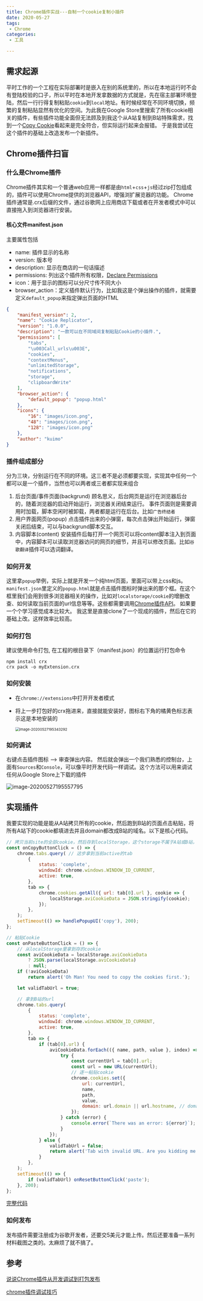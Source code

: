 ```yaml
---
title: Chrome插件实战---自制一个cookie复制小插件
date: 2020-05-27
tags:
 - Chrome
categories:
 - 工具

---
```


## 需求起源

平时工作的一个工程在实际部署时是嵌入在别的系统里的，所以在本地运行时不会有登陆校验的口子，所以平时在本地开发拿数据的方式就是，先在宿主部署环境登陆，然后一行行得复制粘贴`cookie`到`local`地址。有时候经常在不同环境切换，频繁的复制粘贴显然有优化的空间。为此我在Google Store里搜索了所有cookie相关的插件，有些插件功能全面但无法顾及到我这个从A站复制到B站特殊需求，找到一个[Copy Cookie](https://chrome.google.com/webstore/detail/copy-cookie/efgblkeenphclkonjikaanjnlconlkfp?hl=en)看起来是完全符合，但实际运行起来会报错。 于是我尝试在这个插件的基础上改造发布一个新插件。

<!-- more -->

## Chrome插件扫盲

### 什么是Chrome插件

Chrome插件其实和一个普通web应用一样都是由`html`+`css`+`js`经过zip打包组成的，插件可以使用Chrome提供的浏览器API，增强浏扩展览器的功能。
 Chrome插件通常是.crx后缀的文件，通过谷歌网上应用商店下载或者在开发者模式中可以直接拖入到浏览器进行安装。

#### 核心文件manifest.json

主要属性包括

- name: 插件显示的名称
- version: 版本号
- description: 显示在商店的一句话描述
- permissions: 列出这个插件所有权限，[Declare Permissions](https://developer.chrome.com/extensions/declare_permissions#host-permissions)
- icon：用于显示的图标可以分尺寸传不同大小
- browser_action：定义插件默认行为，比如我这是个弹出操作的插件，就需要定义`default_popup`来指定弹出页面的HTML

```json
{
    "manifest_version": 2,
    "name": "Cookie Replicator",
    "version": "1.0.0",
    "description": "一款可以在不同域间复制粘贴Cookie的小插件.",
    "permissions": [
        "tabs",
        "\u003Call_urls\u003E",
        "cookies",
        "contextMenus",
        "unlimitedStorage",
        "notifications",
        "storage",
        "clipboardWrite"
    ],
    "browser_action": {
        "default_popup": "popup.html"
    },
    "icons": {
        "16": "images/icon.png",
        "48": "images/icon.png",
        "128": "images/icon.png"
    },
    "author": "kuimo"
}
```

### 插件组成部分

分为三块，分别运行在不同的环境。这三者不是必须都要实现，实现其中任何一个都可以是一个插件，当然也可以两者或三者都实现来组合

1.  后台页面/事件页面(backgrund)
   顾名思义，后台网页是运行在浏览器后台的，随着浏览器的启动开始运行，浏览器关闭结束运行。 事件页面则是需要调用时加载，脚本空闲时被卸载，两者都是运行在后台。比如`广告终结者`
2.  用户界面网页(popup)
   点击插件出来的小弹窗，每次点击弹出开始运行，弹窗关闭后结束，可以与backgrund脚本交互。
3. 内容脚本(content)
   安装插件后每打开一个网页可以将content脚本注入到页面中，内容脚本可以读取浏览器访问的网页的细节，并且可以修改页面。比如`谷歌翻译`插件可以选词翻译。

### 如何开发

这里拿`popup`举例，实际上就是开发一个纯html页面，里面可以带上css和js。`manifest.json`里定义的`popup.html`就是点击插件图标时弹出来的那个框。在这个框里我们会用到很多浏览器相关的操作，比如对`localstorage/cookie`的增删改查、如何读取当前页面的url信息等等。这些都需要调用[Chrome插件API](https://developer.chrome.com/extensions/api_index)。 如果要一个个学习感觉成本比较大。 我这里是直接clone了一个现成的插件，然后在它的基础上改。这样效率比较高。

### 如何打包

建议使用命令打包, 在工程的根目录下（manifest.json）的位置运行打包命令

```shell
npm install crx
crx pack -o myExtension.crx
```

### 如何安装

- 在`chrome://extensions`中打开开发者模式

- 将上一步打包好的crx拖进来，直接就能安装好，图标右下角的橘黄色标志表示这是本地安装的

  <img src="https://kuimo-markdown-pic.oss-cn-hangzhou.aliyuncs.com/image-20200527195343292.png" alt="image-20200527195343292" style="zoom:67%;" />

### 如何调试

右键点击插件图标 --> 审查弹出内容。 然后就会弹出一个我们熟悉的控制台，上面有`Sources`和`Console`，可以像平时开发代码一样调试。这个方法可以用来调试任何从Google Store上下载的插件

![image-20200527195557795](https://kuimo-markdown-pic.oss-cn-hangzhou.aliyuncs.com/image-20200527195557795.png)

## 实现插件

我要实现的功能是能从A站拷贝所有的cookie，然后跑到B站的页面点击粘贴，将所有A站下的cookie都填进去并且domain都改成B站的域名。以下是核心代码。

```javascript
// 拷贝当前site的全部cookie，然后存到localStorage，这个storage不属于A站或B站，而是属于extension
const onCopyButtonClick = () => {
    chrome.tabs.query( // 这步拿到当前active的tab
        {
            status: 'complete',
            windowId: chrome.windows.WINDOW_ID_CURRENT,
            active: true,
        },
        tab => {
            chrome.cookies.getAll({ url: tab[0].url }, cookie => {
                localStorage.aviCookieData = JSON.stringify(cookie);
            });
        },
    );
    setTimeout(() => handlePopupUI('copy'), 200);
};

// 粘贴Cookie
const onPasteButtonClick = () => {
  	// 从localStorage里拿到存的cookie
    const aviCookieData = localStorage.aviCookieData
        ? JSON.parse(localStorage.aviCookieData)
        : null;
    if (!aviCookieData)
        return alert('Oh Man! You need to copy the cookies first.');

    let validTabUrl = true;

  	// 拿到B站的url
    chrome.tabs.query(
        {
            status: 'complete',
            windowId: chrome.windows.WINDOW_ID_CURRENT,
            active: true,
        },
        tab => {
            if (tab[0].url) {
                aviCookieData.forEach(({ name, path, value }, index) => {
                    try {
                        const currentUrl = tab[0].url;
                        const url = new URL(currentUrl);
                      	// 逐一粘贴cookie
                        chrome.cookies.set({
                            url: currentUrl,
                            name,
                            path,
                            value,
                            domain: url.domain || url.hostname, // domain设置为B站
                        });
                    } catch (error) {
                        console.error(`There was an error: ${error}`);
                    }
                });
            } else {
                validTabUrl = false;
                return alert('Tab with invalid URL. Are you kidding me ???');
            }
        },
    );
    setTimeout(() => {
        if (validTabUrl) onResetButtonClick('paste');
    }, 200);
};

```

[完整代码](https://github.com/McDaddy/cookie-replicator)

### 如何发布

发布插件需要注册成为谷歌开发者，还要交5美元才能上传。然后还要准备一系列材料截图之类的。太麻烦了就不搞了。

## 参考

[说说Chrome插件从开发调试到打包发布](https://juejin.im/post/5b55a98ce51d4519873f57af)

[chrome插件调试技巧](https://blog.spoock.com/2016/04/03/chrome-extension-debugging/)